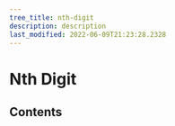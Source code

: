 ```yaml
---
tree_title: nth-digit
description: description
last_modified: 2022-06-09T21:23:28.2328
---
```


# Nth Digit

## Contents
